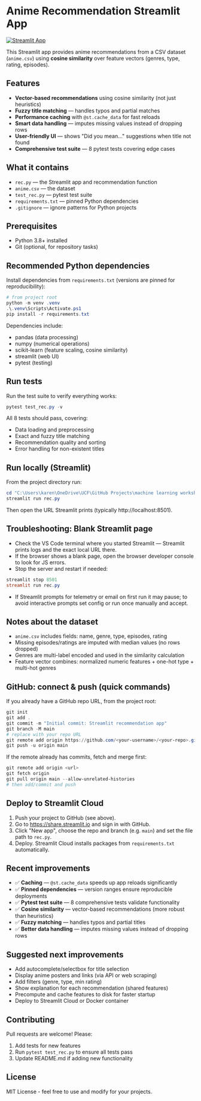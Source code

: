 # Anime Recommendation Streamlit App

[![Streamlit App](https://static.streamlit.io/badges/streamlit_badge_black_white.svg)](https://nextanime.streamlit.app)

This Streamlit app provides anime recommendations from a CSV dataset (`anime.csv`) using **cosine similarity** over feature vectors (genres, type, rating, episodes).

## Features
- **Vector-based recommendations** using cosine similarity (not just heuristics)
- **Fuzzy title matching** — handles typos and partial matches
- **Performance caching** with `@st.cache_data` for fast reloads
- **Smart data handling** — imputes missing values instead of dropping rows
- **User-friendly UI** — shows "Did you mean..." suggestions when title not found
- **Comprehensive test suite** — 8 pytest tests covering edge cases

## What it contains
- `rec.py` — the Streamlit app and recommendation function
- `anime.csv` — the dataset
- `test_rec.py` — pytest test suite
- `requirements.txt` — pinned Python dependencies
- `.gitignore` — ignore patterns for Python projects

## Prerequisites
- Python 3.8+ installed
- Git (optional, for repository tasks)

## Recommended Python dependencies
Install dependencies from `requirements.txt` (versions are pinned for reproducibility):

```powershell
# from project root
python -m venv .venv
.\.venv\Scripts\Activate.ps1
pip install -r requirements.txt
```

Dependencies include:
- pandas (data processing)
- numpy (numerical operations)
- scikit-learn (feature scaling, cosine similarity)
- streamlit (web UI)
- pytest (testing)

## Run tests
Run the test suite to verify everything works:
```powershell
pytest test_rec.py -v
```

All 8 tests should pass, covering:
- Data loading and preprocessing
- Exact and fuzzy title matching
- Recommendation quality and sorting
- Error handling for non-existent titles

## Run locally (Streamlit)
From the project directory run:
```powershell
cd "C:\Users\karen\OneDrive\UCF\GitHub Projects\machine learning workshop"
streamlit run rec.py
```

Then open the URL Streamlit prints (typically http://localhost:8501).

## Troubleshooting: Blank Streamlit page
- Check the VS Code terminal where you started Streamlit — Streamlit prints logs and the exact local URL there.
- If the browser shows a blank page, open the browser developer console to look for JS errors.
- Stop the server and restart if needed:
```powershell
streamlit stop 8501
streamlit run rec.py
```
- If Streamlit prompts for telemetry or email on first run it may pause; to avoid interactive prompts set config or run once manually and accept.

## Notes about the dataset
- `anime.csv` includes fields: name, genre, type, episodes, rating
- Missing episodes/ratings are imputed with median values (no rows dropped)
- Genres are multi-label encoded and used in the similarity calculation
- Feature vector combines: normalized numeric features + one-hot type + multi-hot genres

## GitHub: connect & push (quick commands)
If you already have a GitHub repo URL, from the project root:
```powershell
git init
git add .
git commit -m "Initial commit: Streamlit recommendation app"
git branch -M main
# replace with your repo URL
git remote add origin https://github.com/<your-username>/<your-repo>.git
git push -u origin main
```
If the remote already has commits, fetch and merge first:
```powershell
git remote add origin <url>
git fetch origin
git pull origin main --allow-unrelated-histories
# then add/commit and push
```

## Deploy to Streamlit Cloud
1. Push your project to GitHub (see above).
2. Go to https://share.streamlit.io and sign in with GitHub.
3. Click "New app", choose the repo and branch (e.g. `main`) and set the file path to `rec.py`.
4. Deploy. Streamlit Cloud installs packages from `requirements.txt` automatically.

## Recent improvements
- ✅ **Caching** — `@st.cache_data` speeds up app reloads significantly
- ✅ **Pinned dependencies** — version ranges ensure reproducible deployments
- ✅ **Pytest test suite** — 8 comprehensive tests validate functionality
- ✅ **Cosine similarity** — vector-based recommendations (more robust than heuristics)
- ✅ **Fuzzy matching** — handles typos and partial titles
- ✅ **Better data handling** — imputes missing values instead of dropping rows

## Suggested next improvements
- Add autocomplete/selectbox for title selection
- Display anime posters and links (via API or web scraping)
- Add filters (genre, type, min rating)
- Show explanation for each recommendation (shared features)
- Precompute and cache features to disk for faster startup
- Deploy to Streamlit Cloud or Docker container

## Contributing
Pull requests are welcome! Please:
1. Add tests for new features
2. Run `pytest test_rec.py` to ensure all tests pass
3. Update README.md if adding new functionality

## License
MIT License - feel free to use and modify for your projects.
